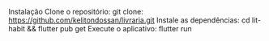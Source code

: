 Instalação
Clone o repositório: git clone: https://github.com/kelitondossan/livraria.git
Instale as dependências: cd lit-habit && flutter pub get
Execute o aplicativo: flutter run